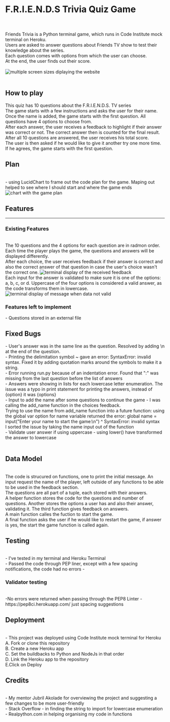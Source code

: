 <h1>F.R.I.E.N.D.S Trivia Quiz Game</h1>
<br>
<br>
Friends Trivia is a Python terminal game, which runs in Code Institute mock terminal on Heroku.<br>
Users are asked to answer questions about Friends TV show to test their knowledge about the series.<br> 
Each question comes with options from which the user can choose.<br>
At the end, the user finds out their score.<br>
<br>
<img src="assets/images/responsive.jpg" alt="multiple screen sizes diplaying the website">
<br>
<br>
<h2>How to play</h2>
This quiz has 10 questions about the F.R.I.E.N.D.S. TV series <br>
The game starts with a few instructions and asks the user for their name.<br>
Once the name is added, the game starts with the first question. All questions have 4 options to choose from.<br>
After each answer, the user receives a feedback to highlight if their answer was correct or not. The correct answer then is counted for the final result.<br>
After all 10 questions are answered, the user receives his total score.<br>
The user is then asked if he would like to give it another try one more time. If he agrees, the game starts with the first question.
<br>
<h2>Plan</h3>
<br>
- using LucidChart to frame out the code plan for the game. Maping out helped to see where I should start and where the game ends
<br>
<img src="assets/images/workflowchart" alt="chart with the game plan">
<br>
<h2>Features</h2>
<hr>
<h3>Existing Features</h3>
<br>
The 10 questions and the 4 options for each question are in radmon order. Each time the player plays the game, the questions and answers will be displayed differently.<br>
After each choice, the user receives feedback if their answer is correct and also the correct answer of that question in case the user's choice wasn't the correct one.
<img src="assets/images/receivefeedbackonyouranswer" alt="terminal display of the received feedback">
<br>
Each input for the answer is validated to make sure it is one of the options: a, b, c, or d. Uppercase of the four options is considered a valid answer, as the code transforms them in lowercase.
<img src="assets/images/validatingnputdata" alt="terminal display of message when data not valid">
<br>
<h3>Features left to implement</h3>
- Questions stored in an external file
<br>
<h2>Fixed Bugs</h2>
- User's answer was in the same line as the question. Resolved by adding \n at the end of the question.<br>
- Printing the delimitation symbol ~ gave an error: SyntaxError: invalid syntax. Fixed it by adding quotation marks around the symbols to make it a string.<br>
- Error running run.py because of an indentation error. Found that ":" was missing from the last question before the list of answers<br>
- Answers were showing in lists for each lowercase letter enumeration. The issue was a typo in print statement for printing the answers, instead of {option} it was {options}<br>
- Input to add the name after some questions to continue the game - I was calling the add_name function in the choices feedback.<br>
Trying to use the name from add_name function into a future function: using the global var option for name variable returned the error: global name = input("Enter your name to start the game:\n")
                ^
SyntaxError: invalid syntax<br>
I sorted the issue by taking the name input out of the function<br>
- Validate user answer if using uppercase - using lower() have transformed the answer to lowercase<br>
<br>
<h2>Data Model</h2>
<br>
The code is strucured on functions, one to print the initial message. An input request the name of the player, left outside of any functions to be able to be used in the feedback section.<br>
The questions are all part of a tuple, each stored with their answers.<br>
A helper function stores the code for the questions and number of questions. Another stores the options a user has and also their answer, validating it. The third function gives feedback on answers.<br>
A main function calles the fuction to start the game.<br>
A final function asks the user if he would like to restart the game, if answer is yes, the start the game function is called again.<br>
<h2>Testing</h2>
<br>
- I've tested in my terminal and Heroku Terminal<br>
- Passed the code through PEP liner, except with a few spacing notifications, the code had no errors
- 
<h3>Validator testing</h3>
<br>
-No errors were returned when passing through the PEP8 Linter - https://pep8ci.herokuapp.com/ just spacing suggestions
<br>
<h2>Deployment</h2>
<br>
- This project was deployed using Code Institute mock terminal for Heroku
<br>
A. Fork or clone this repository
<br>
B. Create a new Heroku app
<br>
C. Set the buildbacks to Python and NodeJs in that order
<br>
D. Link the Heroku app to the repository
<br>
E.Click on Deploy
<br>
<h2>Credits</h2>
<br>
- My mentor Jubril Akolade for overviewing the project and suggesting a few changes to be more user-friendly<br>
- Stack Overflow - in finding the string to import for lowercase enumeration<br>
- Realpython.com in helping organising my code in functions<br>